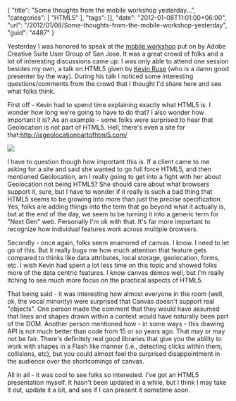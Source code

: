 {
	"title": "Some thoughts from the mobile workshop yesterday...",
	"categories": [
		"HTML5"
	],
	"tags": [],
	"date": "2012-01-08T11:01:00+06:00",
	"url": "/2012/01/08/Some-thoughts-from-the-mobile-workshop-yesterday",
	"guid": "4487"
}

Yesterday I was honored to speak at the <a href="http://www.meetup.com/creativesuitesanjose/events/41143312/">mobile workshop</a> put on by Adobe Creative Suite User Group of San Jose. It was a great crowd of folks and a lot of interesting discussions came up. I was only able to attend one session besides my own, a talk on HTML5 given by <a href="http://www.kevinruse.com/">Kevin Ruse</a> (who is a damn good presenter by the way). During his talk I noticed some interesting questions/comments from the crowd that I thought I'd share here and see what folks think.
<!--more-->
First off - Kevin had to spend time explaining exactly what HTML5 is. I wonder how long we're going to have to do that? I also wonder how important it is? As an example - some folks were surprised to hear that Geolocation is not part of HTML5. Hell, there's even a site for that:<a href="http://isgeolocationpartofhtml5.com/">http://isgeolocationpartofhtml5.com/</a>

<img src="https://static.raymondcamden.com/images/ScreenClip8.png" />

I have to question though how important this is. If a client came to me asking for a site and said she wanted to go full force HTML5, and then mentioned Geolocation, am I really going to get into a fight with her about Geolocation not being HTML5? She should care about what browsers support it, sure, but I have to wonder if it really is such a bad thing that HTML5 seems to be growing into more than just the <i>precise</i> specification. Yes, folks are adding things into the term that go beyond what it actually is, but at the end of the day, we seem to be turning it into a generic term for "Next Gen" web. Personally I'm ok with that. It's far more important to recognize how individual features work across multiple browsers. 

Secondly - once again, folks seem enamored of canvas. I know. I need to let go of this. But it really bugs me how much attention that feature gets compared to thinks like data attributes, local storage, geolocation, forms, etc. I wish Kevin had spent a lot less time on this topic and showed folks more of the data centric features. I <i>know</i> canvas demos well, but I'm really itching to see much more focus on the practical aspects of HTML5. 

That being said - it was interesting how almost everyone in the room (well, ok, the vocal minority) were surprised that Canvas doesn't support real "objects". One person  made the comment that they would have assumed that lines and shapes drawn within a context would have naturally been part of the DOM. Another person mentioned how - in some ways - this drawing API is not much better than code from 15 or so years ago. That may or may not be fair. There's definitely real good libraries that give you the ability to work with shapes in a Flash like manner (i.e., detecting clicks within them, collisions, etc), but you could almost feel the surprised disappointment in the audience over the shortcomings of canvas. 

All in all - it was cool to see folks so interested. I've got an HTML5 presentation myself. It hasn't been updated in a while, but I think I may take it out, update it a bit, and see if I can present it sometime soon.